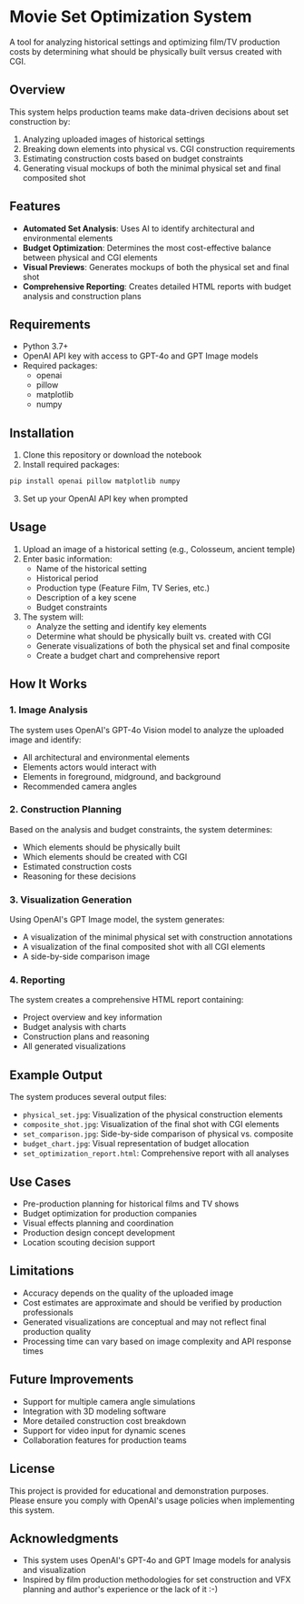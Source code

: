 # Movie Set Optimization System

A tool for analyzing historical settings and optimizing film/TV production costs by determining what should be physically built versus created with CGI.

## Overview

This system helps production teams make data-driven decisions about set construction by:

1. Analyzing uploaded images of historical settings
2. Breaking down elements into physical vs. CGI construction requirements
3. Estimating construction costs based on budget constraints
4. Generating visual mockups of both the minimal physical set and final composited shot

## Features

- **Automated Set Analysis**: Uses AI to identify architectural and environmental elements
- **Budget Optimization**: Determines the most cost-effective balance between physical and CGI elements
- **Visual Previews**: Generates mockups of both the physical set and final shot
- **Comprehensive Reporting**: Creates detailed HTML reports with budget analysis and construction plans

## Requirements

- Python 3.7+
- OpenAI API key with access to GPT-4o and GPT Image models
- Required packages:
  - openai
  - pillow
  - matplotlib
  - numpy

## Installation

1. Clone this repository or download the notebook
2. Install required packages:

```bash
pip install openai pillow matplotlib numpy
```

3. Set up your OpenAI API key when prompted

## Usage

1. Upload an image of a historical setting (e.g., Colosseum, ancient temple)
2. Enter basic information:
   - Name of the historical setting
   - Historical period
   - Production type (Feature Film, TV Series, etc.)
   - Description of a key scene
   - Budget constraints
3. The system will:
   - Analyze the setting and identify key elements
   - Determine what should be physically built vs. created with CGI
   - Generate visualizations of both the physical set and final composite
   - Create a budget chart and comprehensive report

## How It Works

### 1. Image Analysis

The system uses OpenAI's GPT-4o Vision model to analyze the uploaded image and identify:
- All architectural and environmental elements
- Elements actors would interact with
- Elements in foreground, midground, and background
- Recommended camera angles

### 2. Construction Planning

Based on the analysis and budget constraints, the system determines:
- Which elements should be physically built
- Which elements should be created with CGI
- Estimated construction costs
- Reasoning for these decisions

### 3. Visualization Generation

Using OpenAI's GPT Image model, the system generates:
- A visualization of the minimal physical set with construction annotations
- A visualization of the final composited shot with all CGI elements
- A side-by-side comparison image

### 4. Reporting

The system creates a comprehensive HTML report containing:
- Project overview and key information
- Budget analysis with charts
- Construction plans and reasoning
- All generated visualizations

## Example Output

The system produces several output files:
- `physical_set.jpg`: Visualization of the physical construction elements
- `composite_shot.jpg`: Visualization of the final shot with CGI elements
- `set_comparison.jpg`: Side-by-side comparison of physical vs. composite
- `budget_chart.jpg`: Visual representation of budget allocation
- `set_optimization_report.html`: Comprehensive report with all analyses

## Use Cases

- Pre-production planning for historical films and TV shows
- Budget optimization for production companies
- Visual effects planning and coordination
- Production design concept development
- Location scouting decision support

## Limitations

- Accuracy depends on the quality of the uploaded image
- Cost estimates are approximate and should be verified by production professionals
- Generated visualizations are conceptual and may not reflect final production quality
- Processing time can vary based on image complexity and API response times

## Future Improvements

- Support for multiple camera angle simulations
- Integration with 3D modeling software
- More detailed construction cost breakdown
- Support for video input for dynamic scenes
- Collaboration features for production teams

## License

This project is provided for educational and demonstration purposes. Please ensure you comply with OpenAI's usage policies when implementing this system.

## Acknowledgments

- This system uses OpenAI's GPT-4o and GPT Image models for analysis and visualization
- Inspired by film production methodologies for set construction and VFX planning and author's experience or the lack of it :-)
